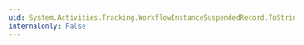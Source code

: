 ```yaml
---
uid: System.Activities.Tracking.WorkflowInstanceSuspendedRecord.ToString
internalonly: False
---
```

